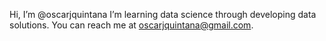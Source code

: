 Hi, I’m @oscarjquintana
I’m learning data science through developing data solutions.
You can reach me at oscarjquintana@gmail.com.
